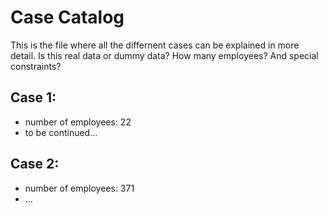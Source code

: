 # Case Catalog
This is the file where all the differnent cases can be explained in more detail.
Is this real data or dummy data? How many employees? And special constraints?

## Case 1:
- number of employees: 22
- to be continued...

## Case 2:
- number of employees: 371
- ...
